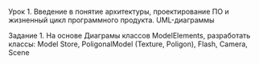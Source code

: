Урок 1. Введение в понятие архитектуры, проектирование ПО и жизненный цикл программного продукта. UML-диаграммы

Задание 1. На основе Диаграмы классов ModelElements, разработать классы: Model Store, PoligonalModel (Texture, Poligon), Flash, Camera, Scene